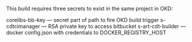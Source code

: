 This build requires three secrets to exist in the same project in OKD:

corelibs-bb-key — secret part of path to fire OKD build trigger
s-cdtcimanager — RSA private key to access bitbucket
s-art-cdt-builder — docker config.json with credentials to DOCKER\_REGISTRY\_HOST

